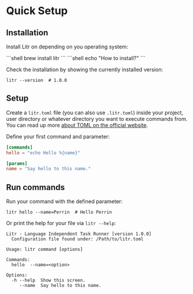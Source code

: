 # Quick Setup
## Installation
Install Litr on depending on you operating system:

<code-group>
<code-block title="macOS">
```shell
brew install litr
```
</code-block>

<code-block title="Linux">
```shell
echo "How to install?"
```
</code-block>
</code-group>

Check the installation by showing the currently installed version:

```shell
litr --version  # 1.0.0
```

## Setup
Create a `litr.toml` file (you can also use `.litr.toml`) inside your project, user directory or whatever directory you want to execute commands from. You can read up more [about TOML on the official website](https://toml.io/).

Define your first command and parameter:

```toml
[commands]
hello = "echo Hello %{name}"

[params]
name = "Say hello to this name."
```

## Run commands
Run your command with the defined parameter:

```shell
litr hello --name=Perrin  # Hello Perrin
```

Or print the help for your file via `litr --help`:

```
Litr - Language Independent Task Runner [version 1.0.0]
  Configuration file found under: /Path/to/litr.toml

Usage: litr command [options]

Commands:
  hello  --name=<option>

Options:
  -h --help  Show this screen.
     --name  Say hello to this name.
```
